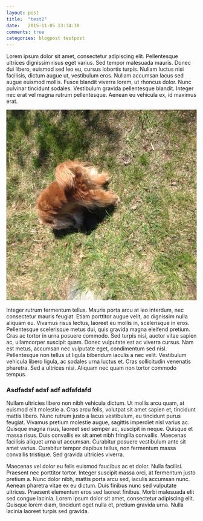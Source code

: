 ```yaml
---
layout: post
title:  "test2"
date:   2015-11-05 13:34:10
comments: true
categories: blogpost testpost
---
```


Lorem ipsum dolor sit amet, consectetur adipiscing elit. Pellentesque ultrices dignissim risus eget varius. Sed tempor malesuada mauris. Donec dui libero, euismod sed leo eu, cursus lobortis turpis. Nullam luctus nisi facilisis, dictum augue ut, vestibulum eros. Nullam accumsan lacus sed augue euismod mollis. Fusce blandit viverra lorem, ut rhoncus dolor. Nunc pulvinar tincidunt sodales. Vestibulum gravida pellentesque blandit. Integer nec erat vel magna rutrum pellentesque. Aenean eu vehicula ex, id maximus erat.

![En hund](/img/hund.jpg)

Integer rutrum fermentum tellus. Mauris porta arcu at leo interdum, nec consectetur mauris feugiat. Etiam porttitor augue velit, ac dignissim nulla aliquam eu. Vivamus risus lectus, laoreet eu mollis in, scelerisque in eros. Pellentesque scelerisque metus dui, quis gravida magna eleifend pretium. Cras ac tortor in urna posuere commodo. Sed turpis nisi, auctor vitae sapien ac, ullamcorper suscipit quam. Donec vulputate est ac viverra cursus. Nam est metus, accumsan nec vulputate eget, condimentum sed nisl. Pellentesque non tellus ut ligula bibendum iaculis a nec velit. Vestibulum vehicula libero ligula, ac sodales urna luctus et. Cras sollicitudin venenatis pharetra. Sed a ultrices nisi. Aliquam nec quam non tortor commodo tempus.

### Asdfadsf adsf adf adfafdafd

Nullam ultricies libero non nibh vehicula dictum. Ut mollis arcu quam, at euismod elit molestie a. Cras arcu felis, volutpat sit amet sapien et, tincidunt mattis libero. Nunc rutrum justo a lacus vestibulum, eu tincidunt purus feugiat. Vivamus pretium molestie augue, sagittis imperdiet nisl varius ac. Quisque magna risus, laoreet sed semper ac, suscipit in neque. Quisque et massa risus. Duis convallis ex sit amet nibh fringilla convallis. Maecenas facilisis aliquet urna ut accumsan. Curabitur posuere vestibulum ante sit amet varius. Curabitur tempor dapibus tellus, non fermentum massa convallis tristique. Sed gravida ultricies viverra.

Maecenas vel dolor eu felis euismod faucibus ac et dolor. Nulla facilisi. Praesent nec porttitor tortor. Integer suscipit massa orci, at fermentum justo pretium a. Nunc dolor nibh, mattis porta arcu sed, iaculis accumsan nunc. Aenean pharetra vitae ex eu dictum. Duis finibus nunc sed vulputate ultrices. Praesent elementum eros sed laoreet finibus. Morbi malesuada elit sed congue lacinia. Lorem ipsum dolor sit amet, consectetur adipiscing elit. Quisque lorem diam, tincidunt eget nulla et, pretium gravida urna. Nulla lacinia laoreet turpis sed gravida. 

